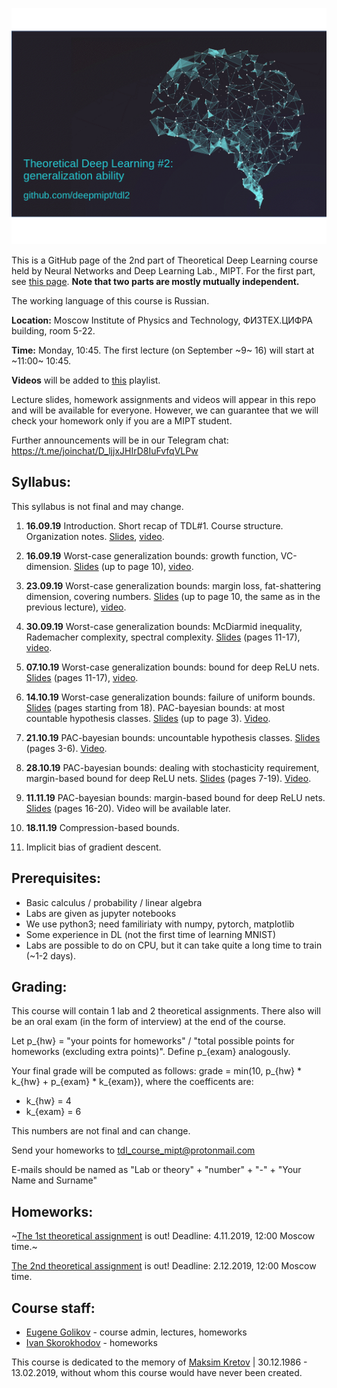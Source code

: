 ![TDL logo](/banner3.gif)

This is a GitHub page of the 2nd part of Theoretical Deep Learning course held by Neural Networks and Deep Learning Lab., MIPT. For the first part, see [this page](https://github.com/deepmipt/tdl).
**Note that two parts are mostly mutually independent.**

The working language of this course is Russian.

**Location:** Moscow Institute of Physics and Technology, ФИЗТЕХ.ЦИФРА building, room 5-22.

**Time:** Monday, 10:45. The first lecture (on September ~9~ 16) will start at ~11:00~ 10:45.

**Videos** will be added to [this](https://www.youtube.com/playlist?list=PLt1IfGj6-_-eiAGKvcZrHCp1mejmxMCiX) playlist.

Lecture slides, homework assignments and videos will appear in this repo and will be available for everyone. However, we can guarantee that we will check your homework only if you are a MIPT student.

Further announcements will be in our Telegram chat: https://t.me/joinchat/D_ljjxJHIrD8IuFvfqVLPw

## Syllabus:

This syllabus is not final and may change.

1. **16.09.19** Introduction. Short recap of TDL#1. Course structure. Organization notes. [Slides](/slides/Intro.pdf), [video](https://youtu.be/xwfAiaJ74Vk).

2. **16.09.19** Worst-case generalization bounds: growth function, VC-dimension. [Slides](/slides/Worst_case_bounds.pdf) (up to page 10), [video](https://youtu.be/fzKGRxk4DXk).

3. **23.09.19** Worst-case generalization bounds: margin loss, fat-shattering dimension, covering numbers. [Slides](/slides/Worst_case_bounds.pdf) (up to page 10, the same as in the previous lecture), [video](https://youtu.be/qheV9dDyLcg).

4. **30.09.19** Worst-case generalization bounds: McDiarmid inequality, Rademacher complexity,  spectral complexity. [Slides](/slides/Worst_case_bounds.pdf) (pages 11-17), [video](https://youtu.be/4Q3zoMTBamc).

5. **07.10.19** Worst-case generalization bounds: bound for deep ReLU nets. [Slides](/slides/Worst_case_bounds.pdf) (pages 11-17), [video](https://youtu.be/8MuJM4S3UyM).

6. **14.10.19** Worst-case generalization bounds: failure of uniform bounds. [Slides](/slides/Worst_case_bounds.pdf) (pages starting from 18). PAC-bayesian bounds: at most countable hypothesis classes. [Slides](/slides/PAC_bayesian_bounds.pdf) (up to page 3). [Video](https://youtu.be/V-yhl7usGkU).

7. **21.10.19** PAC-bayesian bounds: uncountable hypothesis classes. [Slides](/slides/PAC_bayesian_bounds.pdf) (pages 3-6). [Video](https://youtu.be/7rFIVhLXflQ).

8. **28.10.19** PAC-bayesian bounds: dealing with stochasticity requirement, margin-based bound for deep ReLU nets. [Slides](/slides/PAC_bayesian_bounds.pdf) (pages 7-19). [Video](https://youtu.be/8x4RqMRRsCM).

9. **11.11.19** PAC-bayesian bounds: margin-based bound for deep ReLU nets. [Slides](/slides/PAC_bayesian_bounds.pdf) (pages 16-20). Video will be available later.

10. **18.11.19** Compression-based bounds.

11. Implicit bias of gradient descent.

## Prerequisites:

* Basic calculus / probability / linear algebra
* Labs are given as jupyter notebooks 
* We use python3; need familiriaty with numpy, pytorch, matplotlib
* Some experience in DL (not the first time of learning MNIST)
* Labs are possible to do on CPU, but it can take quite a long time to train (~1-2 days).
    
## Grading:

This course will contain 1 lab and 2 theoretical assignments. 
There also will be an oral exam (in the form of interview) at the end of the course.

Let p_{hw} = "your points for homeworks" / "total possible points for homeworks (excluding extra points)". Define p_{exam} analogously.

Your final grade will be computed as follows:
grade = min(10, p_{hw} * k_{hw} + p_{exam} * k_{exam}), where the coefficents are:
* k_{hw} = 4
* k_{exam} = 6

This numbers are not final and can change.

Send your homeworks to tdl_course_mipt@protonmail.com

E-mails should be named as "Lab or theory" + "number" + "-" + "Your Name and Surname"

## Homeworks:

~[The 1st theoretical assignment](/hw_theory/tdl2_theory1.pdf) is out! Deadline: 4.11.2019, 12:00 Moscow time.~

[The 2nd theoretical assignment](/hw_theory/tdl2_theory2.pdf) is out! Deadline: 2.12.2019, 12:00 Moscow time.

## Course staff:

- [Eugene Golikov](https://github.com/varenick) - course admin, lectures, homeworks
- [Ivan Skorokhodov](https://github.com/universome) - homeworks

This course is dedicated to the memory of [Maksim Kretov](https://github.com/kretovmk) | 30.12.1986 - 13.02.2019, without whom this course would have never been created.
